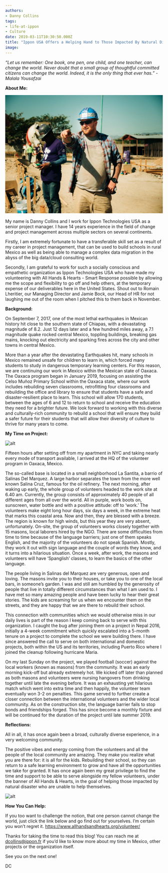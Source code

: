 ```yaml
---
authors:
- Danny Collins
tags:
- life-at-ippon
- Culture
date: 2019-03-11T10:30:50.000Z
title: "Ippon USA Offers a Helping Hand to Those Impacted By Natural Disaster"
image: 
---
```


*“Let us remember: One book, one pen, one child, and one teacher, can change the world. Never doubt that a small group of thoughtful committed citizens can change the world. Indeed, it is the only thing that ever has.” - Malala Yousafzai*

**About Me:**

![alt](https://raw.githubusercontent.com/ippontech/blog-usa/master/images/2019/03/about_me.jpg)

 My name is Danny Collins and I work for Ippon Technologies USA as a senior project manager. I have 14 years experience in the field of change and project management across multiple sectors on several continents. 
 
 Firstly, I am extremely fortunate to have a transferable skill set as a result of my career in project management, that can be used to build schools in rural Mexico as well as being able to manage a complex data migration in the abyss of the big data/cloud consulting world. 
 
Secondly, I am grateful to work for such a socially conscious and empathetic organization as Ippon Technologies USA who have made my volunteering with All Hands & Hearts - Smart Response possible by allowing me the scope and flexibility to go off and help others, at the temporary expense of our deliverables here in the United States. Shout out to Romain Lheritier, our Managing Director and Jamie Bock, our Head of HR for not laughing me out of the room when I pitched this to them back in November. 

**Background:**

On September 7, 2017, one of the most lethal earthquakes in Mexican history hit close to the southern state of Chiapas, with a devastating magnitude of 8.2. Just 12 days later and a few hundred miles away, a 7.1 magnitude quake rocked central Mexico, toppling buildings, breaking gas mains, knocking out electricity and sparking fires across the city and other towns in central Mexico.

More than a year after the devastating Earthquakes hit, many schools in Mexico remained unsafe for children to learn in, which forced many students to study in dangerous temporary learning centers. For this reason, we are continuing our work in Mexico within the Mexican state of Oaxaca. The Oaxaca program began in January 2019, focusing on assisting the Celso Muñoz Primary School within the Oaxaca state, where our work includes rebuilding seven classrooms, retrofitting four classrooms and rebuilding the office and library to ensure that students have a safe and disaster-resilient place to learn. This school will allow 170 students, between the ages of 6 and 12 to return to school and receive the education they need for a brighter future. We look forward to working with this diverse and culturally-rich community to rebuild a school that will ensure they build a safer future for their students that will allow their diversity of culture to thrive for many years to come. 

**My Time on Project:**

![alt](https://github.com/ippontech/blog-usa/blob/images/2019/03/my_time_on_project.jpg)

Fifteen hours after setting off from my apartment in NYC and taking nearly every mode of transport available, I arrived at the HQ of the volunteer program in Oaxaca, Mexico. 

The so-called base is located in a small neighborhood La Santita, a barrio of Salinas Del Marquez. A large harbor separates the town from the more well known Salina Cruz, famous for the oil refinery. The next morning, after waking up early, the whole group of volunteers headed to the work site at 6.40 am. Currently, the group consists of approximately 40 people of all different ages from all over the world. All in purple, work boots on, sunscreen, water bottle and with a positive attitude: off to ‘work.’ The volunteers make eight long hour days, six days a week, in the extreme heat that marks this coastal area. Now and then, they are blessed with a breeze. The region is known for high winds, but this year they are very absent, unfortunately. On-site, the group of volunteers works closely together with 15 masons, local laborers hired by the NGO. There are some difficulties from time to time because of the language barriers; just one of them speaks English, and the majority of the volunteers do not speak Spanish. Mostly, they work it out with sign language and the couple of words they know, and it turns into a hilarious situation. Once a week, after work, the masons and volunteers will have ‘Spanglish’ classes, to learn the basics of the other language.

The people living in Salinas del Marquez are very generous, open and loving. The masons invite you to their houses, or take you to one of the local bars, in someone’s garden. I was and still am humbled by the generosity of people that live in totally different circumstances than what I am used to. I have met so many amazing people and have been lucky to hear their great stories. The kids are screaming for us when we encounter them on the streets, and they are happy that we are there to rebuild their school.

This connection with communities which we would otherwise miss in our daily lives is part of the reason I keep coming back to serve with this organization. I caught the bug after joining them on a project in Nepal 2016, initially a 4-week commitment which quickly escalated into a 5-month tenure on a project to complete the school we were building there. I have since answered the call to serve on both international and domestic projects, both within the US and its territories, including Puerto Rico where I joined the cleanup following hurricane Maria.

On my last Sunday on the project, we played football (soccer) against the local workers (known as masons) from the community. It was an early morning kick-off but already extremely hot. We kicked off later than planned as both masons and volunteers were nursing hangovers from drinking together until late the evening before. It was an exhausting yet hilarious match which went into extra time and then happily, the volunteer team eventually won 3-2 on penalties. This game served to further create a closer connection between the international volunteers and the wider local community. As on the construction site, the language barrier fails to stop bonds and friendships forged. This has since become a monthly fixture and will be continued for the duration of the project until late summer 2019. 


**Reflections:**

All in all, it has once again been a broad, culturally diverse experience, in a very welcoming community. 

The positive vibes and energy coming from the volunteers and all the people of the local community are amazing. They make you realize what you are there for: it is all for the kids. Rebuilding their school, so they can return to a safe learning environment to grow and have all the opportunities we take for granted. It has once again been my great privilege to find the time and support to be able to serve alongside my fellow volunteers, under the banner of All Hands & Hearts, in the goal of helping those impacted by natural disaster who are unable to help themselves. 

![alt](https://github.com/ippontech/blog-usa/blob/images/2019/03/reflections.jpg)

**How You Can Help:**

If you too want to challenge the notion, that one person cannot change the world, just click the link below and go find out for yourselves. I’m certain you won’t regret it. https://www.allhandsandhearts.org/volunteer/

Thanks for taking the time to read this blog! You can reach me at dcollins@ippon.fr if you’d like to know more about my time in Mexico, other projects or the organization itself. 

See you on the next one! 

DC
